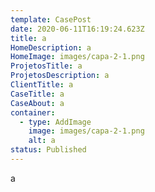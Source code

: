 ```yaml
---
template: CasePost
date: 2020-06-11T16:19:24.623Z
title: a
HomeDescription: a
HomeImage: images/capa-2-1.png
ProjetosTitle: a
ProjetosDescription: a
ClientTitle: a
CaseTitle: a
CaseAbout: a
container:
  - type: AddImage
    image: images/capa-2-1.png
    alt: a
status: Published
---
```

a